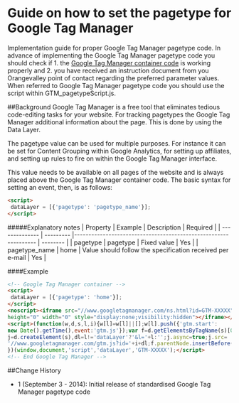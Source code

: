 Guide on how to set the pagetype for Google Tag Manager
=================================

Implementation guide for proper Google Tag Manager pagetype code. In advance of implementing the Google Tag Manager pagetype code you should check if 1. the [Google Tag Manager container code](https://github.com/orangevalley/GTM_standard) is working properly and 2. you have received an instruction document from you Orangevalley point of contact regarding the preferred parameter values. When referred to Google Tag Manager pagetype code you should use the script within GTM_pagetypeScript.js.

##Background
Google Tag Manager is a free tool that eliminates tedious code-editing tasks for your website. For tracking pagetypes the Google Tag Manager additional information about the page. This is done by using the Data Layer.

The pagetype value can be used for multiple purposes. For instance it can be set for Content Grouping within Google Analytics, for setting up affiliates, and setting up rules to fire on within the Google Tag Manager interface.

This value needs to be available on all pages of the website and is always placed above the Google Tag Manager container code. The basic syntax for setting an event, then, is as follows:

```html
<script>
 dataLayer = [{'pagetype': 'pagetype_name'}];
</script>
```

#####Explanatory notes
| Property       | Example   | Description                                                     | Required |
| -------------- | --------- |---------------------------------------------------------------- | -------- |
| pagetype          | pagetype     | Fixed value                                                     | Yes      |
| pagetype_name     | home    | Value should follow the specification received per e-mail | Yes      |


####Example
```html
<!-- Google Tag Manager container -->
<script>
 dataLayer = [{'pagetype': 'home'}];
</script>
<noscript><iframe src="//www.googletagmanager.com/ns.html?id=GTM-XXXXX"
height="0" width="0" style="display:none;visibility:hidden"></iframe></noscript>
<script>(function(w,d,s,l,i){w[l]=w[l]||[];w[l].push({'gtm.start':
new Date().getTime(),event:'gtm.js'});var f=d.getElementsByTagName(s)[0],
j=d.createElement(s),dl=l!='dataLayer'?'&l='+l:'';j.async=true;j.src=
'//www.googletagmanager.com/gtm.js?id='+i+dl;f.parentNode.insertBefore(j,f);
})(window,document,'script','dataLayer','GTM-XXXXX');</script>
<!-- End Google Tag Manager -->
```

##Change History

* 1 (September 3 - 2014): Initial release of standardised Google Tag Manager pagetype code
